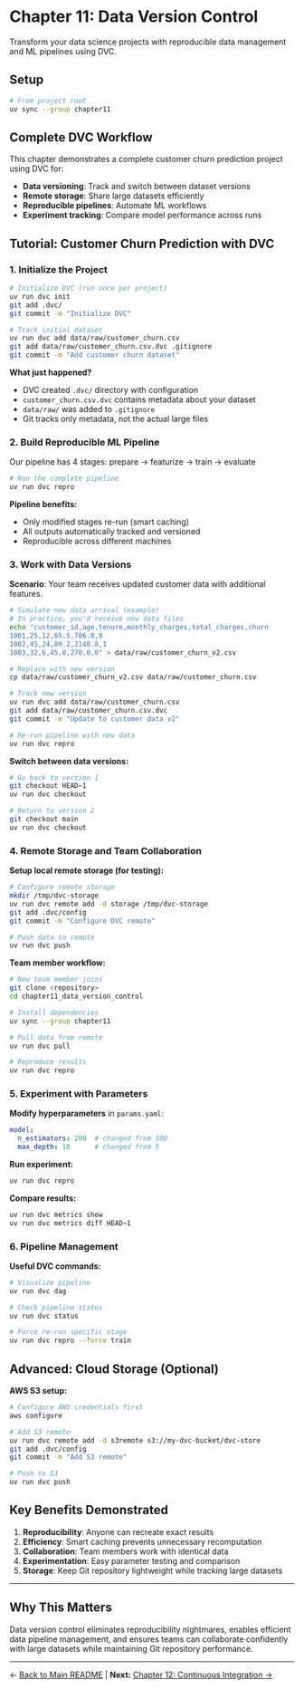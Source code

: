 # Chapter 11: Data Version Control

Transform your data science projects with reproducible data management and ML pipelines using DVC.

## Setup

```bash
# From project root
uv sync --group chapter11
```

## Complete DVC Workflow

This chapter demonstrates a complete customer churn prediction project using DVC for:
- **Data versioning**: Track and switch between dataset versions
- **Remote storage**: Share large datasets efficiently  
- **Reproducible pipelines**: Automate ML workflows
- **Experiment tracking**: Compare model performance across runs


## Tutorial: Customer Churn Prediction with DVC

### 1. Initialize the Project

```bash
# Initialize DVC (run once per project)
uv run dvc init
git add .dvc/
git commit -m "Initialize DVC"

# Track initial dataset
uv run dvc add data/raw/customer_churn.csv
git add data/raw/customer_churn.csv.dvc .gitignore
git commit -m "Add customer churn dataset"
```

**What just happened?**
- DVC created `.dvc/` directory with configuration
- `customer_churn.csv.dvc` contains metadata about your dataset
- `data/raw/` was added to `.gitignore`
- Git tracks only metadata, not the actual large files

### 2. Build Reproducible ML Pipeline

Our pipeline has 4 stages: prepare → featurize → train → evaluate

```bash
# Run the complete pipeline
uv run dvc repro
```

**Pipeline benefits:**
- Only modified stages re-run (smart caching)
- All outputs automatically tracked and versioned
- Reproducible across different machines

### 3. Work with Data Versions

**Scenario**: Your team receives updated customer data with additional features.

```bash
# Simulate new data arrival (example)
# In practice, you'd receive new data files
echo "customer_id,age,tenure,monthly_charges,total_charges,churn
1001,25,12,65.5,786.0,0
1002,45,24,89.2,2140.8,1
1003,32,6,45.0,270.0,0" > data/raw/customer_churn_v2.csv

# Replace with new version
cp data/raw/customer_churn_v2.csv data/raw/customer_churn.csv

# Track new version
uv run dvc add data/raw/customer_churn.csv
git add data/raw/customer_churn.csv.dvc
git commit -m "Update to customer data v2"

# Re-run pipeline with new data
uv run dvc repro
```

**Switch between data versions:**
```bash
# Go back to version 1
git checkout HEAD~1
uv run dvc checkout

# Return to version 2  
git checkout main
uv run dvc checkout
```

### 4. Remote Storage and Team Collaboration

**Setup local remote storage (for testing):**
```bash
# Configure remote storage
mkdir /tmp/dvc-storage
uv run dvc remote add -d storage /tmp/dvc-storage
git add .dvc/config
git commit -m "Configure DVC remote"

# Push data to remote
uv run dvc push
```

**Team member workflow:**
```bash
# New team member joins
git clone <repository>
cd chapter11_data_version_control

# Install dependencies
uv sync --group chapter11

# Pull data from remote
uv run dvc pull

# Reproduce results
uv run dvc repro
```

### 5. Experiment with Parameters

**Modify hyperparameters** in `params.yaml`:
```yaml
model:
  n_estimators: 200  # changed from 100
  max_depth: 10      # changed from 5
```

**Run experiment:**
```bash
uv run dvc repro
```

**Compare results:**
```bash
uv run dvc metrics show
uv run dvc metrics diff HEAD~1
```

### 6. Pipeline Management

**Useful DVC commands:**
```bash
# Visualize pipeline
uv run dvc dag

# Check pipeline status
uv run dvc status

# Force re-run specific stage
uv run dvc repro --force train
```

## Advanced: Cloud Storage (Optional)

**AWS S3 setup:**
```bash
# Configure AWS credentials first
aws configure

# Add S3 remote
uv run dvc remote add -d s3remote s3://my-dvc-bucket/dvc-store
git add .dvc/config
git commit -m "Add S3 remote"

# Push to S3
uv run dvc push
```

## Key Benefits Demonstrated

1. **Reproducibility**: Anyone can recreate exact results
2. **Efficiency**: Smart caching prevents unnecessary recomputation  
3. **Collaboration**: Team members work with identical data
4. **Experimentation**: Easy parameter testing and comparison
5. **Storage**: Keep Git repository lightweight while tracking large datasets

---

## Why This Matters

Data version control eliminates reproducibility nightmares, enables efficient data pipeline management, and ensures teams can collaborate confidently with large datasets while maintaining Git repository performance.

---

← [Back to Main README](../README.md) | **Next:** [Chapter 12: Continuous Integration →](../chapter12_continuous_integration/README.md)